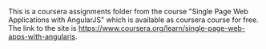 This is a coursera assignments folder from the course "Single Page Web Applications with AngularJS" which is available as coursera
course for free. The link to the site is https://www.coursera.org/learn/single-page-web-apps-with-angularjs.
